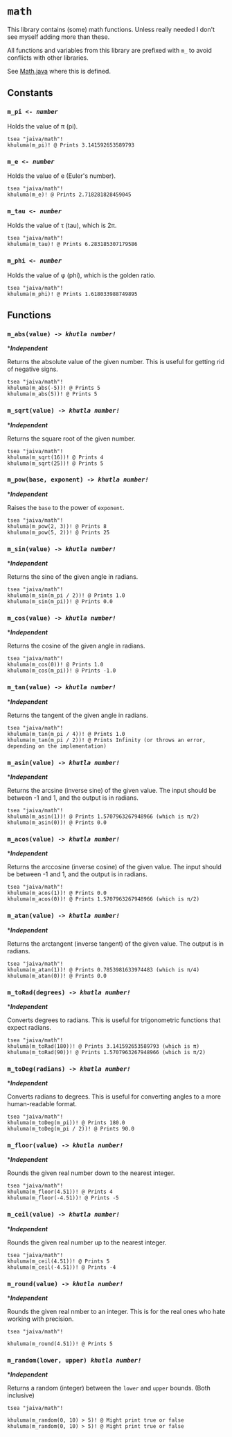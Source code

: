 # `math`

This library contains (some) math functions. Unless really needed I don't see myself adding more than these.

All functions and variables from this library are prefixed with `m_` to avoid conflicts with other libraries.

See [Math.java](../src/main/java/com/jaiva/interpreter/globals/Math.java) where this is defined.

## Constants

### `m_pi <- `_*`number`*_

Holds the value of π (pi).

```jiv
tsea "jaiva/math"!
khuluma(m_pi)! @ Prints 3.141592653589793
```

### `m_e <- `_*`number`*_

Holds the value of e (Euler's number).

```jiv
tsea "jaiva/math"!
khuluma(m_e)! @ Prints 2.718281828459045
```

### `m_tau <- `_*`number`*_

Holds the value of τ (tau), which is 2π.

```jiv
tsea "jaiva/math"!
khuluma(m_tau)! @ Prints 6.283185307179586
```

### `m_phi <- `_*`number`*_

Holds the value of φ (phi), which is the golden ratio.

```jiv
tsea "jaiva/math"!
khuluma(m_phi)! @ Prints 1.618033988749895
```

## Functions

### `m_abs(value) -> `_*`khutla number!`*_

\*_**Independent**_

Returns the absolute value of the given number. This is useful for getting rid of negative signs.

```jiv
tsea "jaiva/math"!
khuluma(m_abs(-5))! @ Prints 5
khuluma(m_abs(5))! @ Prints 5
```

### `m_sqrt(value) -> `_*`khutla number!`*_

\*_**Independent**_

Returns the square root of the given number.

```jiv
tsea "jaiva/math"!
khuluma(m_sqrt(16))! @ Prints 4
khuluma(m_sqrt(25))! @ Prints 5
```

### `m_pow(base, exponent) -> `_*`khutla number!`*_

\*_**Independent**_

Raises the `base` to the power of `exponent`.

```jiv
tsea "jaiva/math"!
khuluma(m_pow(2, 3))! @ Prints 8
khuluma(m_pow(5, 2))! @ Prints 25
```

### `m_sin(value) -> `_*`khutla number!`*_

\*_**Independent**_

Returns the sine of the given angle in radians.

```jiv
tsea "jaiva/math"!
khuluma(m_sin(m_pi / 2))! @ Prints 1.0
khuluma(m_sin(m_pi))! @ Prints 0.0
```

### `m_cos(value) -> `_*`khutla number!`*_

\*_**Independent**_

Returns the cosine of the given angle in radians.

```jiv
tsea "jaiva/math"!
khuluma(m_cos(0))! @ Prints 1.0
khuluma(m_cos(m_pi))! @ Prints -1.0
```

### `m_tan(value) -> `_*`khutla number!`*_

\*_**Independent**_

Returns the tangent of the given angle in radians.

```jiv
tsea "jaiva/math"!
khuluma(m_tan(m_pi / 4))! @ Prints 1.0
khuluma(m_tan(m_pi / 2))! @ Prints Infinity (or throws an error, depending on the implementation)
```

### `m_asin(value) -> `_*`khutla number!`*_

\*_**Independent**_

Returns the arcsine (inverse sine) of the given value. The input should be between -1 and 1, and the output is in radians.

```jiv
tsea "jaiva/math"!
khuluma(m_asin(1))! @ Prints 1.5707963267948966 (which is π/2)
khuluma(m_asin(0))! @ Prints 0.0
```

### `m_acos(value) -> `_*`khutla number!`*_

\*_**Independent**_

Returns the arccosine (inverse cosine) of the given value. The input should be between -1 and 1, and the output is in radians.

```jiv
tsea "jaiva/math"!
khuluma(m_acos(1))! @ Prints 0.0
khuluma(m_acos(0))! @ Prints 1.5707963267948966 (which is π/2)
```

### `m_atan(value) -> `_*`khutla number!`*_

\*_**Independent**_

Returns the arctangent (inverse tangent) of the given value. The output is in radians.

```jiv
tsea "jaiva/math"!
khuluma(m_atan(1))! @ Prints 0.7853981633974483 (which is π/4)
khuluma(m_atan(0))! @ Prints 0.0
```

### `m_toRad(degrees) -> `_*`khutla number!`*_

\*_**Independent**_

Converts degrees to radians. This is useful for trigonometric functions that expect radians.

```jiv
tsea "jaiva/math"!
khuluma(m_toRad(180))! @ Prints 3.141592653589793 (which is π)
khuluma(m_toRad(90))! @ Prints 1.5707963267948966 (which is π/2)
```

### `m_toDeg(radians) -> `_*`khutla number!`*_

\*_**Independent**_

Converts radians to degrees. This is useful for converting angles to a more human-readable format.

```jiv
tsea "jaiva/math"!
khuluma(m_toDeg(m_pi))! @ Prints 180.0
khuluma(m_toDeg(m_pi / 2))! @ Prints 90.0
```

### `m_floor(value) -> `_*`khutla number!`*_

\*_**Independent**_

Rounds the given real number down to the nearest integer.

```jiv
tsea "jaiva/math"!
khuluma(m_floor(4.51))! @ Prints 4
khuluma(m_floor(-4.51))! @ Prints -5
```

### `m_ceil(value) -> `_*`khutla number!`*_

\*_**Independent**_

Rounds the given real number up to the nearest integer.

```jiv
tsea "jaiva/math"!
khuluma(m_ceil(4.51))! @ Prints 5
khuluma(m_ceil(-4.51))! @ Prints -4
```

### `m_round(value) -> `_*`khutla number!`*_

\*_**Independent**_

Rounds the given real nmber to an integer. This is for the real ones who hate working with precision.

```jiv
tsea "jaiva/math"!

khuluma(m_round(4.51))! @ Prints 5
```

### `m_random(lower, upper) `_*`khutla number!`*_

\*_**Independent**_

Returns a random (integer) between the `lower` and `upper` bounds. (Both inclusive)

```jiv
tsea "jaiva/math"!

khuluma(m_random(0, 10) > 5)! @ Might print true or false
khuluma(m_random(0, 10) > 5)! @ Might print true or false
```
